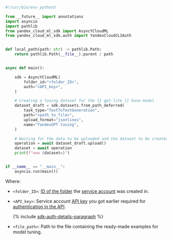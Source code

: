 ```python
#!/usr/bin/env python3

from __future__ import annotations
import asyncio
import pathlib
from yandex_cloud_ml_sdk import AsyncYCloudML
from yandex_cloud_ml_sdk.auth import YandexCloudCLIAuth


def local_path(path: str) -> pathlib.Path:
    return pathlib.Path(__file__).parent / path


async def main():

    sdk = AsyncYCloudML(
        folder_id="<folder_ID>",
        auth="<API_key>",
    )

    # Creating a tuning dataset for the {{ gpt-lite }} base model
    dataset_draft = sdk.datasets.from_path_deferred(
        task_type="TextToTextGeneration",
        path="<path_to_file>",
        upload_format="jsonlines",
        name="YandexGPT tuning",
    )

    # Waiting for the data to be uploaded and the dataset to be created
    operation = await dataset_draft.upload()
    dataset = await operation
    print(f"new {dataset=}")


if __name__ == "__main__":
    asyncio.run(main())
```

Where:

* `<folder_ID>`: [ID of the folder](../../../resource-manager/operations/folder/get-id.md) the [service account](../../../iam/concepts/users/service-accounts.md) was created in.
* `<API_key>`: Service account [API key](../../../iam/concepts/authorization/api-key.md) you got earlier required for [authentication in the API](../../../foundation-models/api-ref/authentication.md).

    {% include [sdk-auth-details-paragraph](../sdk-auth-details-paragraph.md) %}
* `<file_path>`: Path to the file containing the ready-made examples for model tuning.